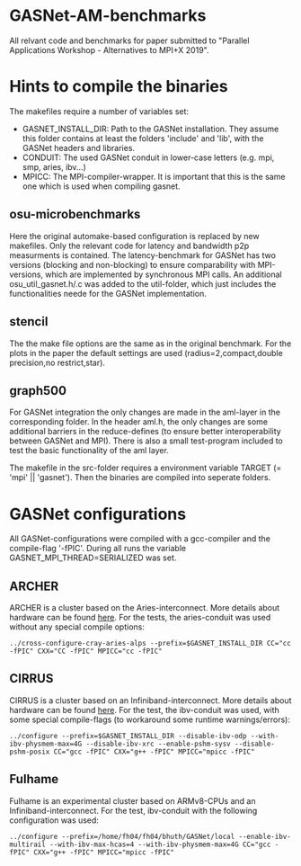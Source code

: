 # GASNet-AM-benchmarks

All relvant code and benchmarks for paper submitted to "Parallel Applications Workshop - Alternatives to MPI+X 2019".

# Hints to compile the binaries

The makefiles require a number of variables set:

* GASNET_INSTALL_DIR: Path to the GASNet installation. They assume this folder contains at least the folders 'include' and 'lib', with the GASNet headers and libraries.
* CONDUIT: The used GASNet conduit in lower-case letters (e.g. mpi, smp, aries, ibv...)
* MPICC:   The MPI-compiler-wrapper. It is important that this is the same one which is used when compiling gasnet.

## osu-microbenchmarks

Here the original automake-based configuration is replaced by new makefiles. Only the relevant code for latency and bandwidth p2p measurments is contained. The latency-benchmark for GASNet has two versions (blocking and non-blocking) to ensure comparability with MPI-versions, which are implemented by synchronous MPI calls. An additional osu_util_gasnet.h/.c was added to the util-folder, which just includes the functionalities neede for the GASNet implementation.

## stencil

The the make file options are the same as in the original benchmark. For the plots in the paper the default settings are used (radius=2,compact,double precision,no restrict,star).

## graph500

For GASNet integration the only changes are made in the aml-layer in the corresponding folder. In the header aml.h, the only changes are some additional barriers in the reduce-defines (to ensure better interoperability between GASNet and MPI). There is also a small test-program included to test the basic functionality of the aml layer.

The makefile in the src-folder requires a environment variable TARGET (= 'mpi' || 'gasnet'). Then the binaries are compiled into seperate folders.

# GASNet configurations

All GASNet-configurations were compiled with a gcc-compiler and the compile-flag '-fPIC'.
During all runs the variable GASNET_MPI_THREAD=SERIALIZED was set.

## ARCHER 

ARCHER is a cluster based on the Aries-interconnect. More details about hardware can be found [here](https://www.archer.ac.uk/about-archer/hardware/). For the tests, the aries-conduit was used without any special compile options:

    ../cross-configure-cray-aries-alps --prefix=$GASNET_INSTALL_DIR CC="cc -fPIC" CXX="CC -fPIC" MPICC="cc -fPIC"

## CIRRUS

CIRRUS is a cluster based on an Infiniband-interconnect. More details about hardware can be found [here](http://www.cirrus.ac.uk/about/hardware.html). For the test, the ibv-conduit was used, with some special compile-flags (to workaround some runtime warnings/errors):

    ../configure --prefix=$GASNET_INSTALL_DIR --disable-ibv-odp --with-ibv-physmem-max=4G --disable-ibv-xrc --enable-pshm-sysv --disable-pshm-posix CC="gcc -fPIC" CXX="g++ -fPIC" MPICC="mpicc -fPIC"
    
## Fulhame

Fulhame is an experimental cluster based on ARMv8-CPUs and an Infiniband-interconnect. For the test, ibv-conduit with the following configuration was used:

    ../configure --prefix=/home/fh04/fh04/bhuth/GASNet/local --enable-ibv-multirail --with-ibv-max-hcas=4 --with-ibv-physmem-max=4G CC="gcc -fPIC" CXX="g++ -fPIC" MPICC="mpicc -fPIC"
